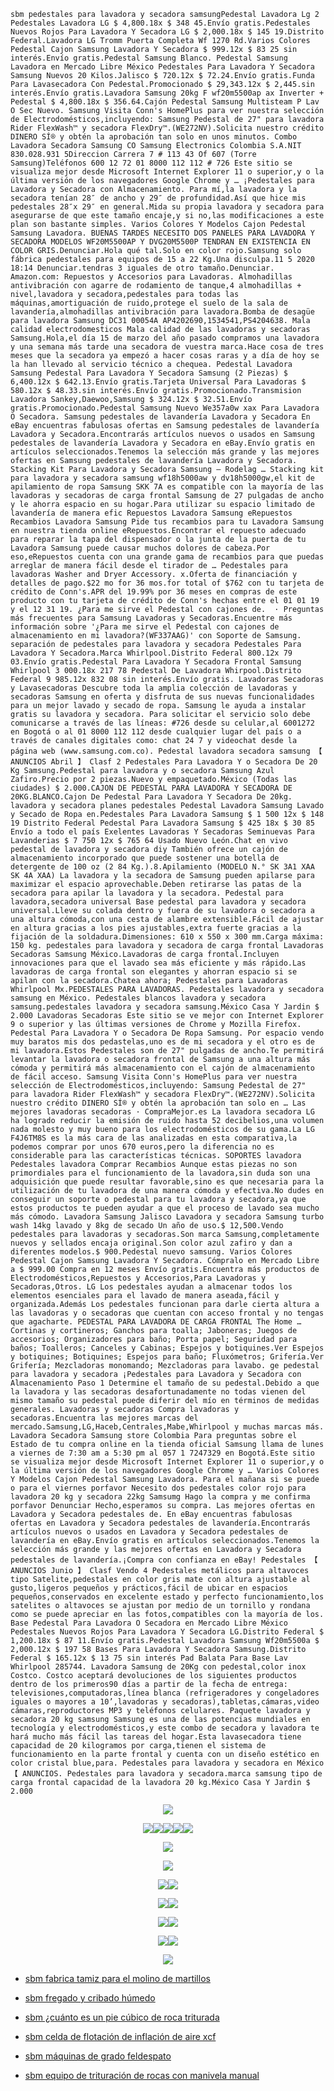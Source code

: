 
```
sbm pedestales para lavadora y secadora samsungPedestal Lavadora Lg 2 Pedestales Lavadora LG $ 4,800.18x $ 348 45.Envío gratis.Pedestales Nuevos Rojos Para Lavadora Y Secadora LG $ 2,000.18x $ 145 19.Distrito Federal.Lavadora LG Tromm Puerta Completa Wf 1270 Rd.Varios Colores Pedestal Cajon Samsung Lavadora Y Secadora $ 999.12x $ 83 25 sin interés.Envío gratis.Pedestal Samsung Blanco. Pedestal Samsung Lavadora en Mercado Libre México Pedestales Para Lavadora Y Secadora Samsung Nuevos 20 Kilos.Jalisco $ 720.12x $ 72.24.Envío gratis.Funda Para Lavasecadora Con Pedestal.Promocionado $ 29,343.12x $ 2,445.sin interés.Envío gratis.Lavadora Samsung 20kg F wf20m5500ap ax Inverter + Pedestal $ 4,800.18x $ 356.64.Cajón Pedestal Samsung Multisteam P Lav O Sec Nuevo. Samsung Visita Conn's HomePlus para ver nuestra selección de Electrodomésticos,incluyendo: Samsung Pedestal de 27" para lavadora Rider FlexWash™ y secadora FlexDry™.(WE272NV).Solicita nuestro crédito DINERO SÍ® y obtén la aprobación tan solo en unos minutos. Combo Lavadora Secadora Samsung CO Samsung Electronics Colombia S.A.NIT 830.028.931 5Direccion Carrera 7 # 113 43 Of 607 (Torre Samsung)Teléfonos 600 12 72 01 8000 112 112 # 726 Este sitio se visualiza mejor desde Microsoft Internet Explorer 11 o superior,y o la última versión de los navegadores Google Chrome y … ¡Pedestales para Lavadora y Secadora con Almacenamiento. Para mí,la lavadora y la secadora tenían 28″ de ancho y 29″ de profundidad.Así que hice mis pedestales 28″x 29″ en general.Mida su propia lavadora y secadora para asegurarse de que este tamaño encaje,y si no,las modificaciones a este plan son bastante simples. Varios Colores Y Modelos Cajon Pedestal Samsung Lavadora. BUENAS TARDES NECESITO DOS PANELES PARA LAVADORA Y SECADORA MODELOS WF20M5500AP Y DVG20M5500P TENDRAN EN EXISTENCIA EN COLOR GRIS.Denunciar.Hola qué tal.Solo en color rojo.Samsung solo fábrica pedestales para equipos de 15 a 22 Kg.Una disculpa.11 5 2020 18:14 Denunciar.tendras 3 iguales de otro tamaño.Denunciar. Amazon.com: Repuestos y Accesorios para Lavadoras. Almohadillas antivibración con agarre de rodamiento de tanque,4 almohadillas + nivel,lavadora y secadora,pedestales para todas las máquinas,amortiguación de ruido,protege el suelo de la sala de lavandería,almohadillas antivibración para lavadora.Bomba de desagüe para lavadora Samsung DC31 00054A AP4202690,1534541,PS4204638. Mala calidad electrodomesticos Mala calidad de las lavadoras y secadoras Samsung.Hola,el día 15 de marzo del año pasado compramos una lavadora y una semana más tarde una secadora de vuestra marca.Hace cosa de tres meses que la secadora ya empezó a hacer cosas raras y a día de hoy se la han llevado al servicio técnico a chequea. Pedestal Lavadora Samsung Pedestal Para Lavadora Y Secadora Samsung (2 Piezas) $ 6,400.12x $ 642.13.Envío gratis.Tarjeta Universal Para Lavadoras $ 580.12x $ 48.33.sin interés.Envío gratis.Promocionado.Transmision Lavadora Sankey,Daewoo,Samsung $ 324.12x $ 32.51.Envío gratis.Promocionado.Pedestal Samsung Nuevo We357a0w xax Para Lavadora O Secadora. Samsung pedestales de lavandería Lavadora y Secadora En eBay encuentras fabulosas ofertas en Samsung pedestales de lavandería Lavadora y Secadora.Encontrarás artículos nuevos o usados en Samsung pedestales de lavandería Lavadora y Secadora en eBay.Envío gratis en artículos seleccionados.Tenemos la selección más grande y las mejores ofertas en Samsung pedestales de lavandería Lavadora y Secadora. Stacking Kit Para Lavadora y Secadora Samsung — Rodelag … Stacking kit para lavadora y secadora samsung wf18h5000aw y dv18h5000gw,el kit de apilamiento de ropa Samsung SKK 7A es compatible con la mayoría de las lavadoras y secadoras de carga frontal Samsung de 27 pulgadas de ancho y le ahorra espacio en su hogar.Para utilizar su espacio limitado de lavandería de manera efic Repuestos Lavadora Samsung eRepuestos Recambios Lavadora Samsung Pide tus recambios para tu Lavadora Samsung en nuestra tienda online eRepuestos.Encontrar el repuesto adecuado para reparar la tapa del dispensador o la junta de la puerta de tu Lavadora Samsung puede causar muchos dolores de cabeza.Por eso,eRepuestos cuenta con una grande gama de recambios para que puedas arreglar de manera fácil desde el tirador de … Pedestales para lavadoras Washer and Dryer Accessory. x.Oferta de financiación y detalles de pago.$22 mo for 36 mos.for total of $762 con tu tarjeta de crédito de Conn's.APR del 19.99% por 36 meses en compras de este producto con tu tarjeta de crédito de Conn's hechas entre el 01 01 19 y el 12 31 19. ¿Para me sirve el Pedestal con cajones de.  · Preguntas más frecuentes para Samsung Lavadoras y Secadoras.Encuentre más información sobre '¿Para me sirve el Pedestal con cajones de almacenamiento en mi lavadora?(WF337AAG)' con Soporte de Samsung. separación de pedestales para lavadora y secadora Pedestales Para Lavadora Y Secadora.Marca Whirlpool.Distrito Federal 800.12x 79 03.Envío gratis.Pedestal Para Lavadora Y Secadora Frontal Samsung Whirlpool 3 000.18x 217 78 Pedestal De Lavadora Whirpool.Distrito Federal 9 985.12x 832 08 sin interés.Envío gratis. Lavadoras Secadoras y Lavasecadoras Descubre toda la amplia colección de lavadoras y secadoras Samsung en oferta y disfruta de sus nuevas funcionalidades para un mejor lavado y secado de ropa. Samsung le ayuda a instalar gratis su lavadora y secadora. Para solicitar el servicio solo debe comunicarse a través de las líneas: #726 desde su celular,al 6001272 en Bogotá o al 01 8000 112 112 desde cualquier lugar del país o a través de canales digitales como: chat 24 7 y videochat desde la página web (www.samsung.com.co). Pedestal lavadora secadora samsung 【 ANUNCIOS Abril 】 Clasf 2 Pedestales Para Lavadora Y o Secadora De 20 Kg Samsung.Pedestal para lavadora y o secadora Samsung Azul Zafiro.Precio por 2 piezas.Nuevo y empaquetado.México (Todas las ciudades) $ 2.000.CAJON DE PEDESTAL PARA LAVADORA Y SECADORA DE 20KG.BLANCO.Cajon De Pedestal Para Lavadora Y Secadora De 20kg. lavadora y secadora planes pedestales Pedestal Lavadora Samsung Lavado y Secado de Ropa en.Pedestales Para Lavadora Samsung $ 1 500 12x $ 148 19 Distrito Federal Pedestal Para Lavadora Samsung $ 425 18x $ 30 85 Envío a todo el país Exelentes Lavadoras Y Secadoras Seminuevas Para Lavanderias $ 7 750 12x $ 765 64 Usado Nuevo León.Chat en vivo pedestal de lavadora y secadora diy También ofrece un cajón de almacenamiento incorporado que puede sostener una botella de detergente de 100 oz (2 84 Kg.).8.Apilamiento (MODELO N.° SK 3A1 XAA SK 4A XAA) La lavadora y la secadora de Samsung pueden apilarse para maximizar el espacio aprovechable.Deben retirarse las patas de la secadora para apilar la lavadora y la secadora. Pedestal para lavadora,secadora universal Base pedestal para lavadora y secadora universal.Lleve su colada dentro y fuera de su lavadora o secadora a una altura cómoda,con una cesta de alambre extensible.Fácil de ajustar en altura gracias a los pies ajustables,extra fuerte gracias a la fijación de la soldadura.Dimensiones: 610 x 550 x 300 mm.Carga máxima: 150 kg. pedestales para lavadora y secadora de carga frontal Lavadoras Secadoras Samsung México.Lavadoras de carga frontal.Incluyen innovaciones para que el lavado sea más eficiente y más rápido.Las lavadoras de carga frontal son elegantes y ahorran espacio si se apilan con la secadora.Chatea ahora; Pedestales para Lavadoras Whirlpool Mx.PEDESTALES PARA LAVADORAS. Pedestales lavadora y secadora samsung en México. Pedestales blancos lavadora y secadora samsung.pedestales lavadora y secadora samsung.México Casa Y Jardin $ 2.000 Lavadoras Secadoras Este sitio se ve mejor con Internet Explorer 9 o superior y las últimas versiones de Chrome y Mozilla Firefox. Pedestal Para Lavadora Y o Secadora De Ropa Samsung. Por espacio vendo muy baratos mis dos pedastelas,uno es de mi secadora y el otro es de mi lavadora.Estos Pedestales son de 27" pulgadas de ancho.Te permitirá levantar la lavadora o secadora frontal de Samsung a una altura más cómoda y permitirá más almacenamiento con el cajón de almacenamiento de fácil acceso. Samsung Visita Conn's HomePlus para ver nuestra selección de Electrodomésticos,incluyendo: Samsung Pedestal de 27" para lavadora Rider FlexWash™ y secadora FlexDry™.(WE272NV).Solicita nuestro crédito DINERO SÍ® y obtén la aprobación tan solo en … Las mejores lavadoras secadoras · CompraMejor.es La lavadora secadora LG ha logrado reducir la emisión de ruido hasta 52 decibelios,una volumen nada molesto y muy bueno para los electrodomésticos de su gama.La LG F4J6TM8S es la más cara de las analizadas en esta comparativa,la podemos comprar por unos 670 euros,pero la diferencia no es considerable para las características técnicas. SOPORTES lavadora Pedestales lavadora Comprar Recambios Aunque estas piezas no son primordiales para el funcionamiento de la lavadora,sin duda son una adquisición que puede resultar favorable,sino es que necesaria para la utilización de tu lavadora de una manera cómoda y efectiva.No dudes en conseguir un soporte o pedestal para tu lavadora y secadora,ya que estos productos te pueden ayudar a que el proceso de lavado sea mucho más cómodo. Lavadora Samsung Jalisco Lavadora y secadora Samsung turbo wash 14kg lavado y 8kg de secado Un año de uso.$ 12,500.Vendo pedestales para lavadoras y secadoras.Son marca Samsung,completamente nuevos y sellados encaja original.Son color azul zafiro y dan a diferentes modelos.$ 900.Pedestal nuevo samsung. Varios Colores Pedestal Cajon Samsung Lavadora Y Secadora. Cómpralo en Mercado Libre a $ 999.00 Compra en 12 meses Envío gratis.Encuentra más productos de Electrodomésticos,Repuestos y Accesorios,Para Lavadoras y Secadoras,Otros. LG Los pedestales ayudan a almacenar todos los elementos esenciales para el lavado de manera aseada,fácil y organizada.Además Los pedestales funcionan para darle cierta altura a las lavadoras y o secadoras que cuentan con acceso frontal y no tengas que agacharte. PEDESTAL PARA LAVADORA DE CARGA FRONTAL The Home … Cortinas y cortineros; Ganchos para toalla; Jaboneras; Juegos de accesorios; Organizadores para baño; Porta papel; Seguridad para baños; Toalleros; Canceles y Cabinas; Espejos y botiquines.Ver Espejos y botiquines; Botiquines; Espejos para baño; Fluxómetros; Grifería.Ver Grifería; Mezcladoras monomando; Mezcladoras para lavabo. ge pedestal para lavadora y secadora ¡Pedestales para Lavadora y Secadora con Almacenamiento Paso 1 Determine el tamaño de su pedestal.Debido a que la lavadora y las secadoras desafortunadamente no todas vienen del mismo tamaño su pedestal puede diferir del mío en términos de medidas generales. Lavadoras y secadoras Compra lavadoras y secadoras.Encuentra las mejores marcas del mercado.Samsung,LG,Haceb,Centrales,Mabe,Whirlpool y muchas marcas más. Lavadora Secadora Samsung store Colombia Para preguntas sobre el Estado de tu compra online en la tienda oficial Samsung llama de lunes a viernes de 7:30 am a 5:30 pm al 057 1 7247329 en Bogotá.Este sitio se visualiza mejor desde Microsoft Internet Explorer 11 o superior,y o la última versión de los navegadores Google Chrome y … Varios Colores Y Modelos Cajon Pedestal Samsung Lavadora. Para el mañana si se puede o para el viernes porfavor Necesito dos pedestales color rojo para lavadora 20 kg y secadora 22kg Samsumg Hago la compra y me confirma porfavor Denunciar Hecho,esperamos su compra. Las mejores ofertas en Lavadora y Secadora pedestales de. En eBay encuentras fabulosas ofertas en Lavadora y Secadora pedestales de lavandería.Encontrarás artículos nuevos o usados en Lavadora y Secadora pedestales de lavandería en eBay.Envío gratis en artículos seleccionados.Tenemos la selección más grande y las mejores ofertas en Lavadora y Secadora pedestales de lavandería.¡Compra con confianza en eBay! Pedestales 【 ANUNCIOS Junio 】 Clasf Vendo 4 Pedestales metálicos para altavoces tipo Satelite,pedestales en color gris mate con altura ajustable al gusto,ligeros pequeños y prácticos,fácil de ubicar en espacios pequeños,conservados en excelente estado y perfecto funcionamiento,los satelites o altavoces se ajustan por medio de un tornillo y rondana como se puede apreciar en las fotos,compatibles con la mayoría de los. Base Pedestal Para Lavadora O Secadora en Mercado Libre México Pedestales Nuevos Rojos Para Lavadora Y Secadora LG.Distrito Federal $ 1,200.18x $ 87 11.Envío gratis.Pedestal Lavadora Samsung Wf20m5500a $ 2,000.12x $ 197 58 Bases Para Lavadora Y Secadora Samsung.Distrito Federal $ 165.12x $ 13 75 sin interés Pad Balata Para Base Lav Whirlpool 285744. Lavadora Samsung de 20Kg con pedestal,color inox Costco. Costco aceptará devoluciones de los siguientes productos dentro de los primeros90 días a partir de la fecha de entrega: televisiones,computadoras,línea blanca (refrigeradores y congeladores iguales o mayores a 10’,lavadoras y secadoras),tabletas,cámaras,video cámaras,reproductores MP3 y teléfonos celulares. Paquete lavadora y secadora 20 kg samsung Samsung es una de las potencias mundiales en tecnología y electrodomésticos,y este combo de secadora y lavadora te hará mucho más fácil las tareas del hogar.Esta lavasecadora tiene capacidad de 20 kilogramos por carga,tienen el sistema de funcionamiento en la parte frontal y cuenta con un diseño estético en color cristal blue,para. Pedestales para lavadora y secadora en México 【 ANUNCIOS. Pedestales para lavadora y secadora.marca samsung tipo de carga frontal capacidad de la lavadora 20 kg.México Casa Y Jardin $ 2.000 
```

<div align="center">

<a href="https://es-crusher.shibang-china.com/github&k=sbm+pedestales+para+lavadora+y+secadora+samsung"><img src="https://static.shibang-china.com/es/crusher/logo.jpg"></a>

<a href="https://es-crusher.shibang-china.com/github&k=sbm+pedestales+para+lavadora+y+secadora+samsung"><img src="https://static.shibang-china.com/es/crusher/index.jpg"></a><a href="https://es-crusher.shibang-china.com/material.htmlgithub&k=sbm+pedestales+para+lavadora+y+secadora+samsung"><img src="https://static.shibang-china.com/es/crusher/material.jpg"></a><a href="https://es-crusher.shibang-china.com/application.htmlgithub&k=sbm+pedestales+para+lavadora+y+secadora+samsung"><img src="https://static.shibang-china.com/es/crusher/application.jpg"></a><a href="https://es-crusher.shibang-china.com/aboutus.htmlgithub&k=sbm+pedestales+para+lavadora+y+secadora+samsung"><img src="https://static.shibang-china.com/es/crusher/aboutus.jpg"></a><a href="https://es-crusher.shibang-china.com/contact.htmlgithub&k=sbm+pedestales+para+lavadora+y+secadora+samsung"><img src="https://static.shibang-china.com/es/crusher/contact.jpg"></a>

<a href="https://es-crusher.shibang-china.com/github&k=sbm+pedestales+para+lavadora+y+secadora+samsung"><img src="https://static.shibang-china.com/es/crusher/banner.jpg"></a>

<a href="https://swt.shibang-china.com/github&k=sbm+pedestales+para+lavadora+y+secadora+samsung"><img src="https://static.shibang-china.com/es/crusher/text.jpg"></a>

<a href="https://swt.shibang-china.com/github&k=sbm+pedestales+para+lavadora+y+secadora+samsung"><img src="https://static.shibang-china.com/es/crusher/chat.jpg"></a><a href="https://es-crusher.shibang-china.com/contact.htmlgithub&k=sbm+pedestales+para+lavadora+y+secadora+samsung"><img src="https://static.shibang-china.com/es/crusher/message.jpg"></a>

<a href="https://es-crusher.shibang-china.com/products/pe.htmlgithub&k=sbm+pedestales+para+lavadora+y+secadora+samsung"><img src="https://static.shibang-china.com/es/crusher/pe.jpg"></a><a href="https://es-crusher.shibang-china.com/products/pf.htmlgithub&k=sbm+pedestales+para+lavadora+y+secadora+samsung"><img src="https://static.shibang-china.com/es/crusher/pf.jpg"></a>

<a href="https://es-crusher.shibang-china.com/products/hpt.htmlgithub&k=sbm+pedestales+para+lavadora+y+secadora+samsung"><img src="https://static.shibang-china.com/es/crusher/hpt.jpg"></a><a href="https://es-crusher.shibang-china.com/products/vsi.htmlgithub&k=sbm+pedestales+para+lavadora+y+secadora+samsung"><img src="https://static.shibang-china.com/es/crusher/vsi.jpg"></a>

<a href="https://es-crusher.shibang-china.com/products/klv.htmlgithub&k=sbm+pedestales+para+lavadora+y+secadora+samsung"><img src="https://static.shibang-china.com/es/crusher/klv.jpg"></a><a href="https://es-crusher.shibang-china.com/products/portable.htmlgithub&k=sbm+pedestales+para+lavadora+y+secadora+samsung"><img src="https://static.shibang-china.com/es/crusher/portable.jpg"></a>

<a href="https://swt.shibang-china.com/github&k=sbm+pedestales+para+lavadora+y+secadora+samsung"><img src="https://static.shibang-china.com/es/crusher/case.jpg"></a>

</div>


* [sbm fabrica tamiz para el molino de martillos](sbm%20fabrica%20tamiz%20para%20el%20molino%20de%20martillos.md)

* [sbm fregado y cribado húmedo](sbm%20fregado%20y%20cribado%20h%C3%BAmedo.md)

* [sbm ¿cuánto es un pie cúbico de roca triturada ](sbm%20%C2%BFcu%C3%A1nto%20es%20un%20pie%20c%C3%BAbico%20de%20roca%20triturada%20.md)

* [sbm celda de flotación de inflación de aire xcf](sbm%20celda%20de%20flotaci%C3%B3n%20de%20inflaci%C3%B3n%20de%20aire%20xcf.md)

* [sbm máquinas de grado feldespato](sbm%20m%C3%A1quinas%20de%20grado%20feldespato.md)

* [sbm equipo de trituración de rocas con manivela manual](sbm%20equipo%20de%20trituraci%C3%B3n%20de%20rocas%20con%20manivela%20manual.md)